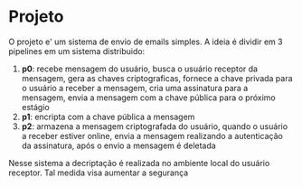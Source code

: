 # Projeto

O projeto e' um sistema de envio de emails simples.
A ideia é dividir em 3 pipelines em um sistema distribuido:

1. **p0**: recebe mensagem do usuário, busca o usuário receptor da mensagem, gera as chaves criptograficas, fornece a chave privada para o usuário a receber a mensagem, cria uma assinatura para a mensagem, envia a mensagem com a chave pública para o próximo estágio
2. **p1**: encripta com a chave pública a mensagem
3. **p2**: armazena a mensagem criptografada do usuário, quando o usuário a receber estiver online, envia a mensagem realizando a autenticação da assinatura, após o envio a mensagem é deletada

Nesse sistema a decriptação é realizada no ambiente local do usuário receptor. Tal medida visa aumentar a segurança
